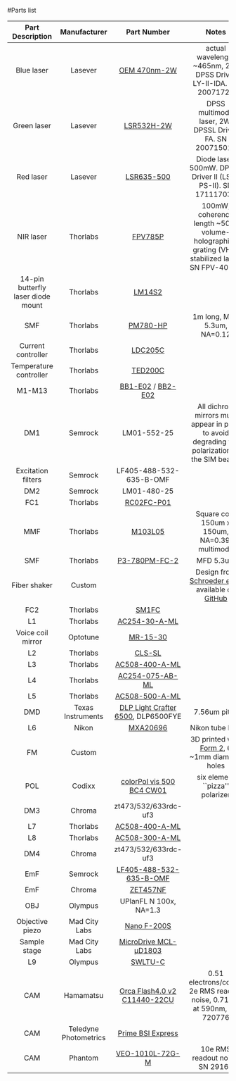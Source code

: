 #Parts list

<?
|            Purple laser            |      Lasever      |                                                [LSR405NL-200]()                                                |                                                        405nm, 200mW, SN 17112803Y                                                        |
|             Blue laser             |      Lasever      |                                                [LSR473NL-150]()                                                |                                                        473nm, 150mW, SN 17112804C                                                        |
|             NIR laser              |      Lasever      |                                                [LSR780NL-150]()                                                |                                                        780nm, 150mW, SN 17112804Y                                                        |
|             Red Laser              |      Lasever      |                                                [LSR671H-500]()                                                 |                                                        671nm, 500mW, SN 17112802F                                                        |
|            Green Laser             |     Lasever       |                                                [LSR532NL-500]()                                                |                                                        532nm, 500mW, SN 17112805C                                                        |
?>

|          Part Description          |     Manufacturer      |                                                                   Part Number                                                                   |                                                                  Notes                                                                   |
|:----------------------------------:|:---------------------:|:-----------------------------------------------------------------------------------------------------------------------------------------------:|:----------------------------------------------------------------------------------------------------------------------------------------:|
|             Blue laser             |        Lasever        |                                         [OEM 470nm-2W](http://www.lasever.com/productinfo/1253516.html)                                         |                                     actual wavelength ~465nm, 2W. DPSS Driver LY-II-IDA. SN 20071721                                     |
|            Green laser             |        Lasever        |                                               [LSR532H-2W](http://lasever.com/product/277719556)                                                |                                         DPSS multimode laser, 2W. DPSSL Driver FA. SN 20071501F                                          |
|             Red laser              |        Lasever        |                                               [LSR635-500](http://lasever.com/product/277721253)                                                |                                      Diode laser, 500mW. DPSSL Driver II (LSR-PS-II). SN 17111703Y                                       |
|             NIR laser              |       Thorlabs        |                              [FPV785P](https://www.thorlabs.com/newgrouppage9.cfm?objectgroup_id=12348&pn=FPV785P)                              |                      100mW, coherence length ~50m. volume-holographic-grating (VHG) stabilized laser. SN FPV-40739                       |
| 14-pin butterfly laser diode mount |       Thorlabs        |                                      [LM14S2](https://www.thorlabs.com/thorproduct.cfm?partnumber=LM14S2)                                       |                                                                                                                                          |
|                SMF                 |       Thorlabs        |                                    [PM780-HP](https://www.thorlabs.com/thorproduct.cfm?partnumber=PM780-HP)                                     |                                                       1m long, MFD 5.3um, NA=0.12                                                        |
 |         Current controller         |       Thorlabs        |                               [LDC205C](https://www.thorlabs.com/newgrouppage9.cfm?objectgroup_id=10&pn=LDC205C)                                |                                                                                                                                          |
|       Temperature controller       |       Thorlabs        |                               [TED200C](https://www.thorlabs.com/newgrouppage9.cfm?objectgroup_id=307&pn=TED200C)                               |                                                                                                                                          | 
|               M1-M13               |       Thorlabs        | [BB1-E02](https://www.thorlabs.com/thorproduct.cfm?partnumber=BB1-E02) / [BB2-E02](https://www.thorlabs.com/thorproduct.cfm?partnumber=BB2-E02) |                                                                                                                                          |
|                DM1                 |        Semrock        |                                                                   LM01-552-25                                                                   |                      All dichroic mirrors must appear in pairs to avoid degrading the polarization of the SIM beams                      |
|         Excitation filters         |        Semrock        |                                                             LF405-488-532-635-B-OMF                                                             |                                                                                                                                          |
|                DM2                 |        Semrock        |                                                                   LM01-480-25                                                                   |                                                                                                                                          |
|                FC1                 |       Thorlabs        |                                  [RC02FC-P01](https://www.thorlabs.com/thorproduct.cfm?partnumber=RC02FC-P01)                                   |                                                                                                                                          |
|                MMF                 |       Thorlabs        |                                     [M103L05](https://www.thorlabs.com/thorproduct.cfm?partnumber=M103L05)                                      |                                              Square core 150um x 150um, NA=0.39, multimode                                               |
|                SMF                 |       Thorlabs        |                               [P3-780PM-FC-2](https://www.thorlabs.com/thorproduct.cfm?partnumber=P3-780PM-FC-2)                                |                                                                MFD 5.3um                                                                 |
|            Fiber shaker            |        Custom         |                                                                                                                                                 | Design from [Schroeder <i>et al.</i>](https://doi.org/10.1364/BOE.380815) available on [GitHub](https://github.com/ries-lab/LaserEngine) | 
|                FC2                 |       Thorlabs        |                                       [SM1FC](https://www.thorlabs.com/thorproduct.cfm?partnumber=SM1FC)                                        |                                                                                                                                          |
|                 L1                 |       Thorlabs        |                               [AC254-30-A-ML](https://www.thorlabs.com/thorproduct.cfm?partnumber=AC254-030-A-ML)                               |                                                                                                                                          |
|         Voice coil mirror          |       Optotune        |                                                   [MR-15-30](https://www.optotune.com/mr1530)                                                   |                                                                                                                                          |
|                 L2                 |       Thorlabs        |                                      [CLS-SL](https://www.thorlabs.com/thorproduct.cfm?partnumber=CLS-SL)                                       |                                                                                                                                          |
|                 L3                 |       Thorlabs        |                               [AC508-400-A-ML](https://www.thorlabs.com/thorProduct.cfm?partnumber=AC508-400-A-M)                               |                                                                                                                                          |
|                 L4                 |       Thorlabs        |                             [AC254-075-AB-ML](https://www.thorlabs.com/thorproduct.cfm?partnumber=AC254-075-AB-ML)                              |                                                                                                                                          |
|                 L5                 |       Thorlabs        |                              [AC508-500-A-ML](https://www.thorlabs.com/thorProduct.cfm?partnumber=AC508-500-A-ML)                               |                                                                                                                                          |
|                DMD                 |   Texas Instruments   |                                    [DLP Light Crafter 6500](https://www.ti.com/tool/DLPLCR65EVM), DLP6500FYE                                    |                                                               7.56um pitch                                                               |
|                 L6                 |         Nikon         |                                     [MXA20696](https://www.edmundoptics.com/p/nikon-200mm-tube-lens/15374/)                                     |                                                             Nikon tube lens                                                              |
|                 FM                 |        Custom         |                                                                                                                                                 |                        3D printed with [Form 2](https://formlabs.com/3d-printers/form-2/), 6 ~1mm diameter holes                         |
|                POL                 |        Codixx         |                       [colorPol vis 500 BC4 CW01](https://www.directindustry.com/prod/codixx/product-20393-2069393.html)                        |                                                     six element ``pizza'' polarizer                                                      ||
|                DM3                 |        Chroma         |                                                              zt473/532/633rdc-uf3                                                               |                                                                                                                                          |
|                 L7                 |       Thorlabs        |                              [AC508-400-A-ML](https://www.thorlabs.com/thorproduct.cfm?partnumber=AC508-400-A-ML)                               |                                                                                                                                          |
|                 L8                 |       Thorlabs        |                              [AC508-300-A-ML](https://www.thorlabs.com/thorproduct.cfm?partnumber=AC508-300-A-ML)                               |                                                                                                                                          |
|                DM4                 |        Chroma         |                                                              zt473/532/633rdc-uf3                                                               |                                                                                                                                          |
|                EmF                 |        Semrock        |                  [LF405-488-532-635-B-OMF](https://www.avr-optics.com/catalog/optical_filters/filter_sets/lf405_488_532_635_b)                  |                                                                                                                                          |
|                EmF                 |        Chroma         |                                   [ZET457NF](https://www.chroma.com/products/parts/457nm-laser-notch-filter)                                    |                                                                                                                                          |
|                OBJ                 |        Olympus        |                                                             UPlanFL N 100x, NA=1.3                                                              |                                                                                                                                          |
|          Objective piezo           |     Mad City Labs     |                                           [Nano F-200S](http://www.madcitylabs.com/nanozseries.html)                                            |                                                                                                                                          |
|            Sample stage            |     Mad City Labs     |                                    [MicroDrive MCL-&#956;D1803](http://www.madcitylabs.com/microstage.html)                                     |                                                                                                                                          |
|                 L9                 |        Olympus        |                                    [SWLTU-C](https://www.olympus-lifescience.com/en/oem-components/swtlu-c/)                                    |                                                                                                                                          |
|                CAM                 |       Hamamatsu       |                 [Orca Flash4.0 v2 C11440-22CU](https://www.hamamatsu.com/jp/en/product/cameras/cmos-cameras/C11440-42U30.html)                  |                                 0.51 electrons/count, 2e RMS readout noise, 0.71 QE at 590nm, SN 720776                                  |
|                CAM                 | Teledyne Photometrics |                             [Prime BSI Express](https://www.photometrics.com/products/prime-family/primebsiexpress)                             |                                                                                                                                          |
|                CAM                 |        Phantom        |                                [VEO-1010L-72G-M](https://www.phantomhighspeed.com/products/cameras/veo/veo1010)                                 |                                                     10e RMS readout noise, SN 29160                                                      |